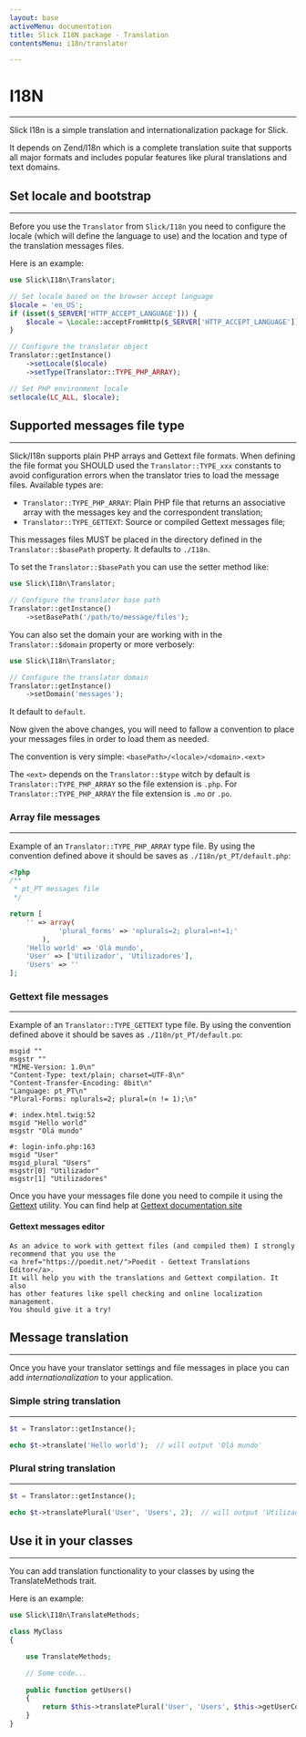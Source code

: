 ```yaml
---
layout: base
activeMenu: documentation
title: Slick I18N package - Translation
contentsMenu: i18n/translator

---
```


<div id="bootstrap"></div>

# I18N

---

Slick I18n is a simple translation and internationalization package for Slick.

It depends on Zend/I18n which is a complete translation suite that supports
all major formats and includes popular features like plural translations and
text domains.

## Set locale and bootstrap

---

Before you use the `Translator` from `Slick/I18n` you need to configure the
locale (which will define the language to use) and the location and type of
the translation messages files.

Here is an example:

```php
use Slick\I18n\Translator;

// Set locale based on the browser accept language
$locale = 'en_US';
if (isset($_SERVER['HTTP_ACCEPT_LANGUAGE'])) {
    $locale = \Locale::acceptFromHttp($_SERVER['HTTP_ACCEPT_LANGUAGE']);
}

// Configure the translator object
Translator::getInstance()
    ->setLocale($locale)
    ->setType(Translator::TYPE_PHP_ARRAY);

// Set PHP environment locale
setlocale(LC_ALL, $locale);
```

<div id="messages-file"></div>

## Supported messages file type

---

Slick/I18n supports plain PHP arrays and Gettext file formats. When defining the
file format you SHOULD used the `Translator::TYPE_xxx` constants to avoid
configuration errors when the translator tries to load the message files. Available
types are:

- `Translator::TYPE_PHP_ARRAY`: Plain PHP file that returns an associative array
with the messages key and the correspondent translation;
- `Translator::TYPE_GETTEXT`: Source or compiled Gettext messages file;

This messages files MUST be placed in the directory defined in the `Translator::$basePath`
property. It defaults to `./I18n`.

To set the `Translator::$basePath` you can use the setter method like:

```php
use Slick\I18n\Translator;

// Configure the translator base path
Translator::getInstance()
    ->setBasePath('/path/to/message/files');
```

You can also set the domain your are working with in the `Translator::$domain` property
or more verbosely:

```php
use Slick\I18n\Translator;

// Configure the translator domain
Translator::getInstance()
    ->setDomain('messages');
```

It default to `default`.

Now given the above changes, you will need to fallow a convention to place your
messages files in order to load them as needed.

The convention is very simple: `<basePath>/<locale>/<domain>.<ext>`

The `<ext>` depends on the `Translator::$type` witch by default is
`Translator::TYPE_PHP_ARRAY` so the file extension is `.php`.
For `Translator::TYPE_PHP_ARRAY` the file extension is `.mo` or `.po`.

### Array file messages

---

Example of an `Translator::TYPE_PHP_ARRAY` type file. By using the convention
defined above it should be saves as `./I18n/pt_PT/default.php`:

```php
<?php
/**
 * pt_PT messages file
 */

return [
    '' => array(
            'plural_forms' => 'nplurals=2; plural=n!=1;'
        ),
    'Hello world' => 'Olá mundo',
    'User' => ['Utilizador', 'Utilizadores'],
    'Users' => ''
];
```

### Gettext file messages

---

Example of an `Translator::TYPE_GETTEXT` type file. By using the convention
defined above it should be saves as `./I18n/pt_PT/default.po`:

```gettext
msgid ""
msgstr ""
"MIME-Version: 1.0\n"
"Content-Type: text/plain; charset=UTF-8\n"
"Content-Transfer-Encoding: 8bit\n"
"Language: pt_PT\n"
"Plural-Forms: nplurals=2; plural=(n != 1);\n"

#: index.html.twig:52
msgid "Hello world"
msgstr "Olá mundo"

#: login-info.php:163
msgid "User"
msgid_plural "Users"
msgstr[0] "Utilizador"
msgstr[1] "Utilizadores"

```

Once you have your messages file done you need to compile it using the
[Gettext](https://www.gnu.org/software/gettext/) utility. You can find
help at [Gettext documentation site](http://www.gnu.org/software/gettext/manual/gettext.html)

<div class="alert alert-info" role="alert">
    <h4>
        <i class="fa fa-info "></i>
        Gettext messages editor
    </h4>
    
    As an advice to work with gettext files (and compiled them) I strongly
    recommend that you use the 
    <a href="https://poedit.net/">Poedit - Gettext Translations Editor</a>.
    It will help you with the translations and Gettext compilation. It also
    has other features like spell checking and online localization management.
    You should give it a try!
</div>

<div id="messages-translation"></div>

## Message translation

---

Once you have your translator settings and file messages in place you can add
_internationalization_ to your application.

### Simple string translation

---

```php
$t = Translator::getInstance();

echo $t->translate('Hello world');  // will output 'Olá mundo' 
```

### Plural string translation

---

```php
$t = Translator::getInstance();

echo $t->translatePlural('User', 'Users', 2);  // will output 'Utilizadores' 
```

## Use it in your classes

---

You can add translation functionality to your classes by using the TranslateMethods trait.

Here is an example:

```php
use Slick\I18n\TranslateMethods;

class MyClass
{

    use TranslateMethods;

    // Some code...
    
    public function getUsers()
    {
        return $this->translatePlural('User', 'Users', $this->getUserCount());
    }
}
```